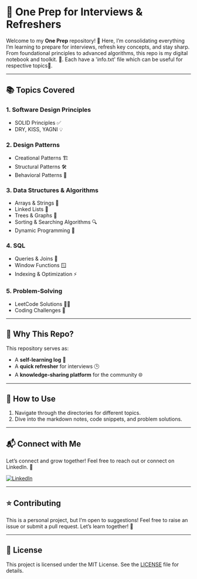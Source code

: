 # 🧠 One Prep for Interviews & Refreshers

Welcome to my **One Prep** repository! 🚀 Here, I’m consolidating everything I’m learning to prepare for interviews, refresh key concepts, and stay sharp. From foundational principles to advanced algorithms, this repo is my digital notebook and toolkit. 📝. Each have a 'info.txt' file which can be useful for respective topics🤝.

---

## 📚 Topics Covered

### 1. **Software Design Principles**
- SOLID Principles ✅
- DRY, KISS, YAGNI 💡

### 2. **Design Patterns**
- Creational Patterns 🏗️
- Structural Patterns 🛠️
- Behavioral Patterns 🤝

### 3. **Data Structures & Algorithms**
- Arrays & Strings 🔢
- Linked Lists 🔗
- Trees & Graphs 🌳
- Sorting & Searching Algorithms 🔍
- Dynamic Programming 🧩

### 4. **SQL**
- Queries & Joins 🔄
- Window Functions 🪟
- Indexing & Optimization ⚡

### 5. **Problem-Solving**
- LeetCode Solutions 👨‍💻
- Coding Challenges 🚀

---

## 🤔 Why This Repo?

This repository serves as:
- A **self-learning log** 📒
- A **quick refresher** for interviews 🕒
- A **knowledge-sharing platform** for the community 🌐

---

## 🚀 How to Use

1. Navigate through the directories for different topics.
2. Dive into the markdown notes, code snippets, and problem solutions.

---

## 📬 Connect with Me

Let’s connect and grow together! Feel free to reach out or connect on LinkedIn. 💼

[![LinkedIn](https://img.shields.io/badge/LinkedIn-Thirumoorthy%20N-blue?logo=linkedin)](https://www.linkedin.com/in/thirumoorthy-n/)

---

## ⭐ Contributing

This is a personal project, but I’m open to suggestions! Feel free to raise an issue or submit a pull request. Let’s learn together! 🌟

---

## 📜 License

This project is licensed under the MIT License. See the [LICENSE](LICENSE) file for details.

